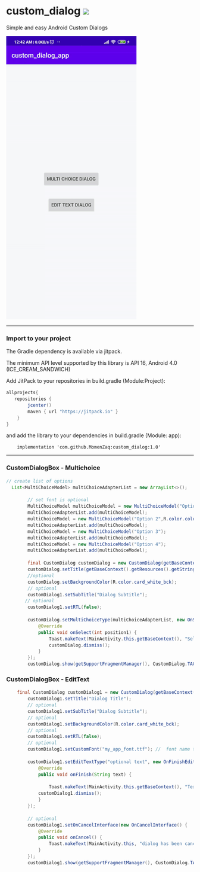 # custom_dialog [![](https://jitpack.io/v/gupta1anubhav/Custom-Dialog-Box.svg)](https://jitpack.io/#MomenZaq/custom_dialog/)

Simple and easy Android Custom Dialogs 

![Sample Video](https://github.com/MomenZaq/custom_dialog/blob/master/screenshot/example2.gif)

---
### Import to your project

The Gradle dependency is available via jitpack.

The minimum API level supported by this library is API 16, Android 4.0 (ICE_CREAM_SANDWICH)

Add JitPack to your repositories in build.gradle (Module:Project):
```gradle
allprojects{
   repositories {
        jcenter()
        maven { url "https://jitpack.io" }
    }
} 
```   
    
and add the library to your dependencies in build.gradle (Module: app):

```
    implementation 'com.github.MomenZaq:custom_dialog:1.0'
```
---

### CustomDialogBox - Multichoice 

```java
// create list of options
  List<MultiChoiceModel> multiChoiceAdapterList = new ArrayList<>();

        // set font is optional
        MultiChoiceModel multiChoiceModel = new MultiChoiceModel("Option 1", R.color.font);
        multiChoiceAdapterList.add(multiChoiceModel);
        multiChoiceModel = new MultiChoiceModel("Option 2",R.color.colorPrimaryDark);
        multiChoiceAdapterList.add(multiChoiceModel);
        multiChoiceModel = new MultiChoiceModel("Option 3");
        multiChoiceAdapterList.add(multiChoiceModel);
        multiChoiceModel = new MultiChoiceModel("Option 4");
        multiChoiceAdapterList.add(multiChoiceModel);

        final CustomDialog customDialog = new CustomDialog(getBaseContext());
        customDialog.setTitle(getBaseContext().getResources().getString(R.string.options), R.color.font_black);
        //optional
        customDialog.setBackgroundColor(R.color.card_white_bck);
        // optional
        customDialog1.setSubTitle("Dialog Subtitle");
       // optional
        customDialog1.setRTL(false);
        
        customDialog.setMultiChoiceType(multiChoiceAdapterList, new OnSelectItemInterface() {
            @Override
            public void onSelect(int position1) {
                Toast.makeText(MainActivity.this.getBaseContext(), "Selected: " + position1, Toast.LENGTH_SHORT).show();
                customDialog.dismiss();
            }
        });
        customDialog.show(getSupportFragmentManager(), CustomDialog.TAG);
```


### CustomDialogBox - EditText 

```java
    final CustomDialog customDialog1 = new CustomDialog(getBaseContext());
        customDialog1.setTitle("Dialog Title");
        // optional
        customDialog1.setSubTitle("Dialog Subtitle");
        // optional
        customDialog1.setBackgroundColor(R.color.card_white_bck);
        // optional
        customDialog1.setRTL(false);
        // optional
        customDialog1.setCustomFont("my_app_font.ttf"); //  font name that inside assets

        customDialog1.setEditTextType("optional text", new OnFinishEditInterface() {
            @Override
            public void onFinish(String text) {

                Toast.makeText(MainActivity.this.getBaseContext(), "Text: " + text, Toast.LENGTH_SHORT).show();
            customDialog1.dismiss();
            }
        });

        // optional
        customDialog1.setOnCancelInterface(new OnCancelInterface() {
            @Override
            public void onCancel() {
                Toast.makeText(MainActivity.this, "dialog has been canceled", Toast.LENGTH_SHORT).show();
            }
        });
        customDialog1.show(getSupportFragmentManager(), CustomDialog.TAG);
```

